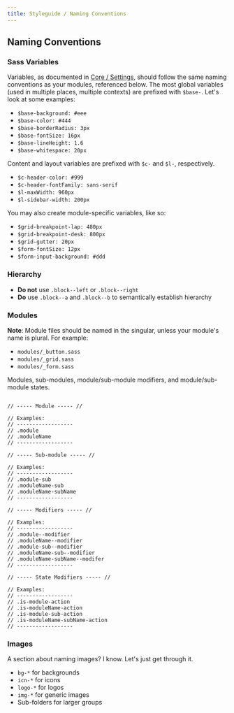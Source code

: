 ```yaml
---
title: Styleguide / Naming Conventions
---
```


## Naming Conventions

### Sass Variables

Variables, as documented in [Core / Settings](/core/settings/), should follow the same naming conventions as your modules, referenced below. The most global variables (used in multiple places, multiple contexts) are prefixed with `$base-`. Let's look at some examples:

- `$base-background: #eee`
- `$base-color: #444`
- `$base-borderRadius: 3px`
- `$base-fontSize: 16px`
- `$base-lineHeight: 1.6`
- `$base-whitespace: 20px`

Content and layout variables are prefixed with `$c-` and `$l-`, respectively.

- `$c-header-color: #999`
- `$c-header-fontFamily: sans-serif`
- `$l-maxWidth: 960px`
- `$l-sidebar-width: 200px`

You may also create module-specific variables, like so:

- `$grid-breakpoint-lap: 480px`
- `$grid-breakpoint-desk: 800px`
- `$grid-gutter: 20px`
- `$form-fontSize: 12px`
- `$form-input-background: #ddd`

### Hierarchy

- **Do not** use `.block--left` or `.block--right`
- **Do** use `.block--a` and `.block--b` to semantically establish hierarchy

### Modules

**Note**: Module files should be named in the singular, unless your module's name is plural. For example:

- `modules/_button.sass`
- `modules/_grid.sass`
- `modules/_form.sass`

Modules, sub-modules, module/sub-module modifiers, and module/sub-module states.

```

// ----- Module ----- //

// Examples:
// ------------------
// .module
// .moduleName
// ------------------

// ----- Sub-module ----- //

// Examples:
// ------------------
// .module-sub
// .moduleName-sub
// .moduleName-subName
// ------------------

// ----- Modifiers ----- //

// Examples:
// ------------------
// .module--modifier
// .moduleName--modifier
// .module-sub--modifier
// .moduleName-sub--modifier
// .moduleName-subName--modifer
// ------------------

// ----- State Modifiers ----- //

// Examples:
// ------------------
// .is-module-action
// .is-moduleName-action
// .is-module-sub-action
// .is-moduleName-subName-action
// ------------------

```

### Images

A section about naming images? I know. Let's just get through it.

- `bg-*` for backgrounds
- `icn-*` for icons
- `logo-*` for logos
- `img-*` for generic images
- Sub-folders for larger groups
